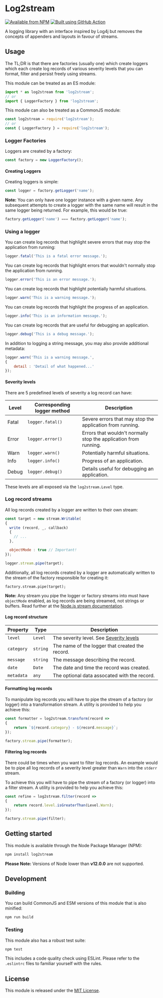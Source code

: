 # Log2stream

[![Available from NPM](https://img.shields.io/npm/v/log2stream.svg?maxAge=900)](https://www.npmjs.com/package/log2stream)
[![Built using GitHub Action](https://github.com/lsphillips/Log2stream/actions/workflows/build.yml/badge.svg?branch=master)](https://github.com/lsphillips/Log2stream/actions)

A logging library with an interface inspired by Log4j but removes the concepts of appenders and layouts in favour of streams.

## Usage

The TL;DR is that there are factories (usually one) which create loggers which each create log records of various severity levels that you can format, filter and persist freely using streams.

This module can be treated as an ES module:

``` js
import * as log2stream from 'log2stream';
// or
import { LoggerFactory } from 'log2stream';
```

This module can also be treated as a CommonJS module:

``` js
const log2stream = require('log2stream');
// or
const { LoggerFactory } = require('log2stream');
```

### Logger Factories

Loggers are created by a factory:

``` js
const factory = new LoggerFactory();
```

#### Creating Loggers

Creating loggers is simple:

``` js
const logger = factory.getLogger('name');
```

**Note:** You can only have one logger instance with a given name. Any subsequent attempts to create a logger with the same name will result in the same logger being returned. For example, this would be true:

``` js
factory.getLogger('name') === factory.getLogger('name');
```

### Using a logger

You can create log records that highlight severe errors that may stop the application from running:

``` js
logger.fatal('This is a fatal error message.');
```

You can create log records that highlight errors that wouldn't normally stop the application from running.

``` js
logger.error('This is an error message.');
```

You can create log records that highlight potentially harmful situations.

``` js
logger.warn('This is a warning message.');
```

You can create log records that highlight the progress of an application.

``` js
logger.info('This is an information message.');
```

You can create log records that are useful for debugging an application.

``` js
logger.debug('This is a debug message.');
```

In addition to logging a string message, you may also provide additional metadata:

``` js
logger.warn('This is a warning message.',
{
    detail : 'Detail of what happened...'
});
```

#### Severity levels

There are 5 predefined levels of severity a log record can have:

| Level | Corresponding logger method    | Description                                                      |
| ----- | ------------------------------ | ---------------------------------------------------------------- |
| Fatal | `logger.fatal()`               | Severe errors that may stop the application from running.        |
| Error | `logger.error()`               | Errors that wouldn't normally stop the application from running. |
| Warn  | `logger.warn()`                | Potentially harmful situations.                                  |
| Info  | `logger.info()`                | Progress of an application.                                      |
| Debug | `logger.debug()`               | Details useful for debugging an application.                     |

These levels are all exposed via the `log2stream.Level` type.

### Log record streams

All log records created by a logger are written to their own stream:

``` js
const target = new stream.Writable(
{
  write (record, _, callback)
  {
    // ...
  },

  objectMode : true // Important!
});

logger.stream.pipe(target);
```

Additionally, all log records created by a logger are automatically written to the stream of the factory responsible for creating it:

```
factory.stream.pipe(target);
```

**Note:** Any stream you pipe the logger or factory streams into must have `objectMode` enabled, as log records are being streamed, not strings or buffers. Read further at the [Node.js stream documentation](https://nodejs.org/api/stream.html#stream_object_mode).

#### Log record structure

| Property   | Type     | Description                                                                     |
| ---------- | -------- | ------------------------------------------------------------------------------- |
| `level`    | `Level`  | The severity level. See [Severity levels](#severity-levels)                     |
| `category` | `string` | The name of the logger that created the record.                                 |
| `message`  | `string` | The message describing the record.                                              |
| `date`     | `Date`   | The date and time the record was created.                                       |
| `metadata` | `any`    | The optional data assocated with the record.                                    |

#### Formatting log records

To manipulate log records you will have to pipe the stream of a factory (or logger) into a transformation stream. A utility is provided to help you achieve this:

``` js
const formatter = log2stream.transform(record =>
{
    return `${record.category} - ${record.message}`;
});

factory.stream.pipe(formatter);
```

#### Filtering log records

There could be times when you want to filter log records. An example would be to pipe all log records of a severity level greater than `Warn` into the `stderr` stream.

To achieve this you will have to pipe the stream of a factory (or logger) into a filter stream. A utility is provided to help you achieve this:

``` js
const refine = log2stream.filter(record =>
{
    return record.level.isGreaterThan(Level.Warn);
});

factory.stream.pipe(filter);
```

## Getting started

This module is available through the Node Package Manager (NPM):

``` sh
npm install log2stream
```

**Please Note:** Versions of Node lower than **v12.0.0** are not supported.

## Development

### Building

You can build CommonJS and ESM versions of this module that is also minified:

``` sh
npm run build
```

### Testing

This module also has a robust test suite:

``` sh
npm test
```

This includes a code quality check using ESLint. Please refer to the `.eslintrc` files to familiar yourself with the rules.

## License

This module is released under the [MIT License](LICENSE.txt).

